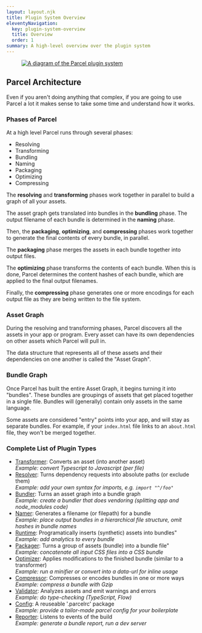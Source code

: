 ```yaml
---
layout: layout.njk
title: Plugin System Overview
eleventyNavigation:
  key: plugin-system-overview
  title: Overview
  order: 1
summary: A high-level overview over the plugin system
---
```


<figure>
  <a href="/assets/diagram-plugin-system.opt.png" target="_blank">
    <img class="img-plugin-diagram" alt="A diagram of the Parcel plugin system" src="/assets/diagram-plugin-system.opt.png"/>
  </a>
</figure>

## Parcel Architecture

Even if you aren't doing anything that complex, if you are going to use Parcel
a lot it makes sense to take some time and understand how it works.

### Phases of Parcel

At a high level Parcel runs through several phases:

- Resolving
- Transforming
- Bundling
- Naming
- Packaging
- Optimizing
- Compressing

The **resolving** and **transforming** phases work together in parallel to
build a graph of all your assets.

The asset graph gets translated into bundles in the **bundling** phase. The output filename of each bundle is determined in the **naming** phase.

Then, the **packaging**, **optimizing**, and **compressing** phases work together to generate the final contents of every bundle, in parallel.

The **packaging** phase merges the assets in each bundle together into output files.

The **optimizing** phase transforms the contents of each bundle. When this is done, Parcel determines the content hashes of each bundle, which are applied to the final output filenames.

Finally, the **compressing** phase generates one or more encodings for each output file as they are being written to the file system.

### Asset Graph

During the resolving and transforming phases, Parcel discovers all the assets
in your app or program. Every asset can have its own dependencies on other
assets which Parcel will pull in.

The data structure that represents all of these assets and their dependencies
on one another is called the "Asset Graph".

### Bundle Graph

Once Parcel has built the entire Asset Graph, it begins turning it into
"bundles". These bundles are groupings of assets that get placed together in a
single file. Bundles will (generally) contain only assets in the same language.

Some assets are considered "entry" points into your app, and will stay as
separate bundles. For example, if your `index.html` file links to an
`about.html` file, they won't be merged together.

### Complete List of Plugin Types

- [Transformer](/plugin-system/transformer): Converts an asset (into another asset) <br>
  _Example: convert Typescript to Javascript (per file)_
- [Resolver](/plugin-system/resolver): Turns dependency requests into absolute paths (or exclude them) <br>
  _Example: add your own syntax for imports, e.g. `import "^/foo"`_
- [Bundler](/plugin-system/bundler): Turns an asset graph into a bundle graph <br>
  _Example: create a bundler that does vendoring (splitting app and node_modules code)_
- [Namer](/plugin-system/namer): Generates a filename (or filepath) for a bundle <br>
  _Example: place output bundles in a hierarchical file structure, omit hashes in bundle names_
- [Runtime](/plugin-system/runtime): Programatically inserts (synthetic) assets into bundles" <br>
  _Example: add analytics to every bundle_
- [Packager](/plugin-system/packager): Turns a group of assets (bundle) into a bundle file" <br>
  _Example: concatenate all input CSS files into a CSS bundle_
- [Optimizer](/plugin-system/optimizer): Applies modifications to the finished bundle (similar to a transformer) <br>
  _Example: run a minifier or convert into a data-url for inline usage_
- [Compressor](/plugin-system/compressor): Compresses or encodes bundles in one or more ways <br>
  _Example: compress a bundle with Gzip_
- [Validator](/plugin-system/validator): Analyzes assets and emit warnings and errors <br>
  _Example: do type-checking (TypeScript, Flow)_
- [Config](/features/plugins/): A reuseable '.parcelrc' package <br>
  _Example: provide a tailor-made parcel config for your boilerplate_ <br>
- [Reporter](/plugin-system/reporter): Listens to events of the build <br>
  _Example: generate a bundle report, run a dev server_
